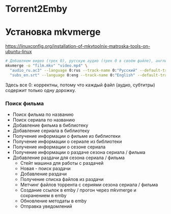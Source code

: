 # Torrent2Emby

# Установка mkvmerge
https://linuxconfig.org/installation-of-mkvtoolnix-matroska-tools-on-ubuntu-linux

```bash
# Добавляем видео (трек 0), русскую аудио (трек 0 в своём файле), английские субтитры (трек 0 в своём файле)
mkvmerge -o "film.mkv" "video.mp4" \
  "audio_ru.ac3" --language 0:rus --track-name 0:"Русский" --default-track 0:yes \
  "subs_en.srt" --language 0:eng --track-name 0:"English" --default-track 0:no
```
Здесь все 0: корректны, потому что каждый файл (аудио, субтитры) содержит только одну дорожку.

### Поиск фильма
- Поиск фильма по названию
- Поиск сериала по названию
- Добавление фильма в библиотеку
- Добавление сериала в библиотеку
- Получение информации о фильме из библиотеки
- Получение информации о сериале из библиотеки
- Получение информации о сезоне сериала
- Получение информации о раздаче сезона сериала / фильма
- Добавление раздачи для сезона сериала / фильма
    * Стейт машина для работы с раздачей
    * Новая - поиск раздачи
    * Добавление раздачи
    * Получение списка файлов из раздачи
    * Метчинг файлов торрента с сериями сезона сериала / фильма
    * Создание ссылок в emby / прогон через mkvmerge и сохранением в emby
    * Обновление методаты в emby
    * Отправка уведомлений


